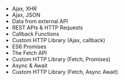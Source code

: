 - Ajax, XHR
- Ajax, JSON
- Data from external API
- REST APIs & HTTP Requests
- Callback Functions
- Custom HTTP Library (Ajax, callback)
- ES6 Promises
- The Fetch API
- Custom HTTP Library (Fetch, Promises)
- Async & Await
- Custom HTTP Library (Fetch, Async Await)
